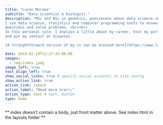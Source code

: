 ```yaml
---
title: "Lucas Moraes"
subtitle: "Data scientist & biologist."
description: "MSc and BSc in genetics, passionate about data science.<br><br>
I use data science, statistics and computer programming tools to answer
questions and solve problems. <br><br>
In this personal site, I explain a little about my career, host my portfolio 
and put my contact at disposal.

[A straightforward version of my cv can be acessed here](https://www.lucasmoraes.io/cv/)"

date: 2019-02-18T12:27:33-06:00
images:
  - img/index.jpeg
image_left: true
text_align_left: true
show_social_links: true # specify social accounts in site config
show_action_link: true
action_link: /about
action_label: "Read more &rarr;"
action_type: text # text, button
type: home
---
```


** index doesn't contain a body, just front matter above.
See index.html in the layouts folder **
